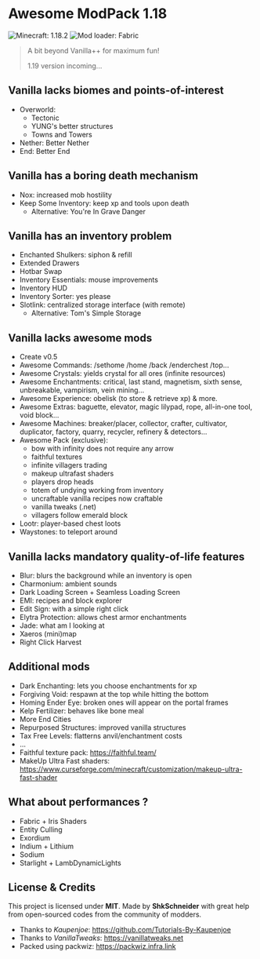 # Awesome ModPack 1.18

![Minecraft: 1.18.2](https://img.shields.io/badge/minecraft-1.18.2-637f40?style=for-the-badge)
![Mod loader: Fabric](https://img.shields.io/badge/modloader-fabric-926c4d?style=for-the-badge)

> A bit beyond Vanilla++ for maximum fun!
> 
> 1.19 version incoming...

## Vanilla lacks biomes and points-of-interest

- Overworld:
  - Tectonic
  - YUNG's better structures
  - Towns and Towers
- Nether: Better Nether
- End: Better End

## Vanilla has a boring death mechanism

- Nox: increased mob hostility 
- Keep Some Inventory: keep xp and tools upon death
  - Alternative: You're In Grave Danger

## Vanilla has an inventory problem

- Enchanted Shulkers: siphon & refill
- Extended Drawers
- Hotbar Swap
- Inventory Essentials: mouse improvements
- Inventory HUD
- Inventory Sorter: yes please
- Slotlink: centralized storage interface (with remote)
  - Alternative: Tom's Simple Storage

## Vanilla lacks awesome mods

- Create v0.5
- Awesome Commands: /sethome /home /back /enderchest /top...
- Awesome Crystals: yields crystal for all ores (infinite resources)
- Awesome Enchantments: critical, last stand, magnetism, sixth sense, unbreakable, vampirism, vein mining...
- Awesome Experience: obelisk (to store & retrieve xp) & more.
- Awesome Extras: baguette, elevator, magic lilypad, rope, all-in-one tool, void block...
- Awesome Machines: breaker/placer, collector, crafter, cultivator, duplicator, factory, quarry, recycler, refinery & detectors...
- Awesome Pack (exclusive):
  - bow with infinity does not require any arrow
  - faithful textures
  - infinite villagers trading
  - makeup ultrafast shaders
  - players drop heads
  - totem of undying working from inventory
  - uncraftable vanilla recipes now craftable
  - vanilla tweaks (.net)
  - villagers follow emerald block
- Lootr: player-based chest loots
- Waystones: to teleport around

## Vanilla lacks mandatory quality-of-life features

- Blur: blurs the background while an inventory is open
- Charmonium: ambient sounds
- Dark Loading Screen + Seamless Loading Screen
- EMI: recipes and block explorer
- Edit Sign: with a simple right click
- Elytra Protection: allows chest armor enchantments
- Jade: what am I looking at
- Xaeros (mini)map
- Right Click Harvest

## Additional mods

- Dark Enchanting: lets you choose enchantments for xp
- Forgiving Void: respawn at the top while hitting the bottom
- Homing Ender Eye: broken ones will appear on the portal frames
- Kelp Fertilizer: behaves like bone meal
- More End Cities
- Repurposed Structures: improved vanilla structures
- Tax Free Levels: flatterns anvil/enchantment costs
- ...
- Faithful texture pack: https://faithful.team/
- MakeUp Ultra Fast shaders: https://www.curseforge.com/minecraft/customization/makeup-ultra-fast-shader

## What about performances ?

- Fabric + Iris Shaders
- Entity Culling
- Exordium
- Indium + Lithium
- Sodium
- Starlight + LambDynamicLights

## License & Credits

This project is licensed under **MIT**.
Made by **ShkSchneider** with great help from open-sourced codes from the community of modders.

- Thanks to *Kaupenjoe*: https://github.com/Tutorials-By-Kaupenjoe
- Thanks to *VanillaTweaks*: https://vanillatweaks.net
- Packed using packwiz: https://packwiz.infra.link
